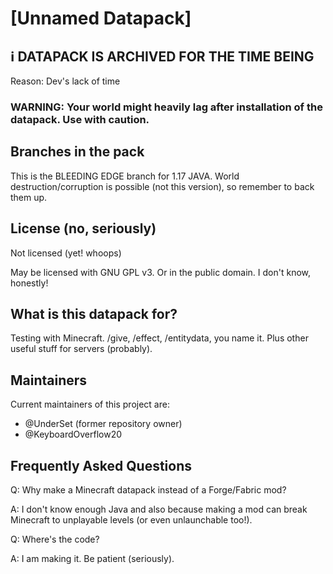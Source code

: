 # [Unnamed Datapack]

## ℹ DATAPACK IS ARCHIVED FOR THE TIME BEING 
Reason: Dev's lack of time

### WARNING: Your world might heavily lag after installation of the datapack. Use with caution.
## Branches in the pack
This is the BLEEDING EDGE branch for 1.17 JAVA. World destruction/corruption is possible (not this version), so remember to back them up.

## License (no, seriously)
Not licensed (yet! whoops)

May be licensed with GNU GPL v3. Or in the public domain. I don't know, honestly!

## What is this datapack for?
Testing with Minecraft. /give, /effect, /entitydata, you name it. Plus other useful stuff for servers (probably).

## Maintainers
Current maintainers of this project are:
- @UnderSet (former repository owner)
- @KeyboardOverflow20

## Frequently Asked Questions
Q: Why make a Minecraft datapack instead of a Forge/Fabric mod?

A: I don't know enough Java and also because making a mod can break Minecraft to unplayable levels (or even unlaunchable too!).

Q: Where's the code?

A: I am making it. Be patient (seriously).
